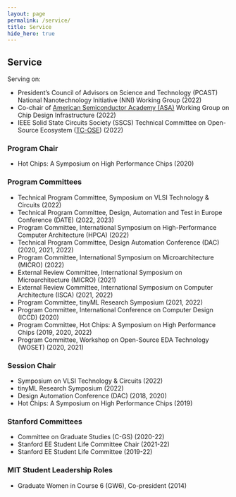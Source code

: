```yaml
---
layout: page
permalink: /service/
title: Service
hide_hero: true
---
```


## Service
Serving on:
- President’s Council of Advisors on Science and Technology (PCAST) National Nanotechnology Initiative (NNI) Working Group (2022)   
- Co-chair of [American Semiconductor Academy (ASA)](https://www.semi.org/en/workforce-development/ASA) Working Group on Chip Design Infrastructure (2022)
- IEEE Solid State Circuits Society (SSCS) Technical Committee on Open-Source Ecosystem ([TC-OSE](https://sscs-ose.github.io/)) (2022)   

### Program Chair
- Hot Chips: A Symposium on High Performance Chips (2020)

### Program Committees
- Technical Program Committee, Symposium on VLSI Technology & Circuits (2022)
- Technical Program Committee, Design, Automation and Test in Europe Conference (DATE) (2022, 2023)
- Program Committee, International Symposium on High-Performance Computer Architecture (HPCA) (2022)
- Technical Program Committee, Design Automation Conference (DAC) (2020, 2021, 2022)
- Program Committee, International Symposium on Microarchitecture (MICRO) (2022)
- External Review Committee, International Symposium on Microarchitecture (MICRO) (2021)
- External Review Committee, International Symposium on Computer Architecture (ISCA) (2021, 2022)
- Program Committee, tinyML Research Symposium (2021, 2022)
- Program Committee, International Conference on Computer Design (ICCD) (2020)
- Program Committee, Hot Chips: A Symposium on High Performance Chips (2019, 2020, 2022)
- Program Committee, Workshop on Open-Source EDA Technology (WOSET) (2020, 2021)    

### Session Chair
- Symposium on VLSI Technology & Circuits (2022)
- tinyML Research Symposium (2022)
- Design Automation Conference (DAC) (2018, 2020)
- Hot Chips: A Symposium on High Performance Chips (2019)

### Stanford Committees
- Committee on Graduate Studies (C-GS) (2020-22)
- Stanford EE Student Life Committee Chair (2021-22)
- Stanford EE Student Life Committee (2019-22)

### MIT Student Leadership Roles
- Graduate Women in Course 6 (GW6), Co-president (2014)   

